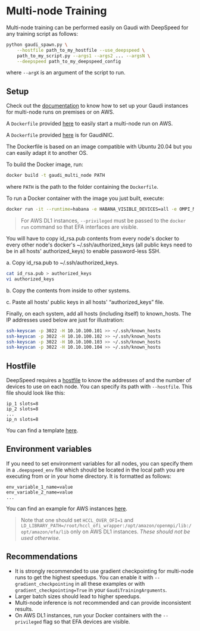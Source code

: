 <!---
Copyright 2022 The HuggingFace Team. All rights reserved.

Licensed under the Apache License, Version 2.0 (the "License");
you may not use this file except in compliance with the License.
You may obtain a copy of the License at

    http://www.apache.org/licenses/LICENSE-2.0

Unless required by applicable law or agreed to in writing, software
distributed under the License is distributed on an "AS IS" BASIS,
WITHOUT WARRANTIES OR CONDITIONS OF ANY KIND, either express or implied.
See the License for the specific language governing permissions and
limitations under the License.
-->

# Multi-node Training

Multi-node training can be performed easily on Gaudi with DeepSpeed for any training script as follows:
```bash
python gaudi_spawn.py \
    --hostfile path_to_my_hostfile --use_deepspeed \
    path_to_my_script.py --args1 --args2 ... --argsN \
    --deepspeed path_to_my_deepspeed_config
```
where `--argX` is an argument of the script to run.

## Setup

Check out the [documentation](https://huggingface.co/docs/optimum/habana/usage_guides/multi_node_training) to know how to set up your Gaudi instances for multi-node runs on premises or on AWS.

A `Dockerfile` provided [here](https://github.com/huggingface/optimum-habana/tree/main/examples/multi-node-training/EFA/Dockerfile) to easily start a multi-node run on AWS.

A `Dockerfile` provided [here](https://github.com/huggingface/optimum-habana/tree/main.examples/multi-node-training/GaudiNIC/Dockerfile) is for GaudiNIC.


The Dockerfile is based on an image compatible with Ubuntu 20.04 but you can easily adapt it to another OS.

To build the Docker image, run:
```bash
docker build -t gaudi_multi_node PATH
```
where `PATH` is the path to the folder containing the `Dockerfile`.

To run a Docker container with the image you just built, execute:
```bash
docker run -it --runtime=habana -e HABANA_VISIBLE_DEVICES=all -e OMPI_MCA_btl_vader_single_copy_mechanism=none --cap-add=sys_nice --net=host --ipc=host gaudi_multi_node:latest
```

> For AWS DL1 instances, `--privileged` must be passed to the `docker run` command so that EFA interfaces are visible.


You will have to copy id_rsa.pub contents from every node's docker to every other node's docker's ~/.ssh/authorized_keys (all public keys need to be in all hosts' authorized_keys) to enable password-less SSH.

  a. Copy id_rsa.pub to ~/.ssh/authorized_keys.
   ```bash
   cat id_rsa.pub > authorized_keys
   vi authorized_keys
   ```
   b. Copy the contents from inside to other systems.

   c. Paste all hosts' public keys in all hosts' “authorized_keys” file.


Finally, on each system, add all hosts (including itself) to known_hosts. The IP addresses used below are just for illustration:
   ```bash
   ssh-keyscan -p 3022 -H 10.10.100.101 >> ~/.ssh/known_hosts
   ssh-keyscan -p 3022 -H 10.10.100.102 >> ~/.ssh/known_hosts
   ssh-keyscan -p 3022 -H 10.10.100.103 >> ~/.ssh/known_hosts
   ssh-keyscan -p 3022 -H 10.10.100.104 >> ~/.ssh/known_hosts
   ```

## Hostfile

DeepSpeed requires a [hostfile](https://www.deepspeed.ai/getting-started/#resource-configuration-multi-node) to know the addresses of and the number of devices to use on each node. You can specify its path with `--hostfile`. This file should look like this:
```
ip_1 slots=8
ip_2 slots=8
...
ip_n slots=8
```

You can find a template [here](https://github.com/huggingface/optimum-habana/tree/main/examples/multi-node-training/hostfile).


## Environment variables

If you need to set environment variables for all nodes, you can specify them in a `.deepspeed_env` file which should be located in the local path you are executing from or in your home directory. It is formatted as follows:
```
env_variable_1_name=value
env_variable_2_name=value
...
```

You can find an example for AWS instances [here](https://github.com/huggingface/optimum-habana/tree/main/examples/multi-node-training/EFA/.deepspeed_env).

> Note that one should set `HCCL_OVER_OFI=1` and `LD_LIBRARY_PATH=/root/hccl_ofi_wrapper:/opt/amazon/openmpi/lib:/opt/amazon/efa/lib` only on AWS DL1 instances. *These should not be used otherwise*.


## Recommendations

- It is strongly recommended to use gradient checkpointing for multi-node runs to get the highest speedups. You can enable it with `--gradient_checkpointing` in all these examples or with `gradient_checkpointing=True` in your `GaudiTrainingArguments`.
- Larger batch sizes should lead to higher speedups.
- Multi-node inference is not recommended and can provide inconsistent results.
- On AWS DL1 instances, run your Docker containers with the `--privileged` flag so that EFA devices are visible.

